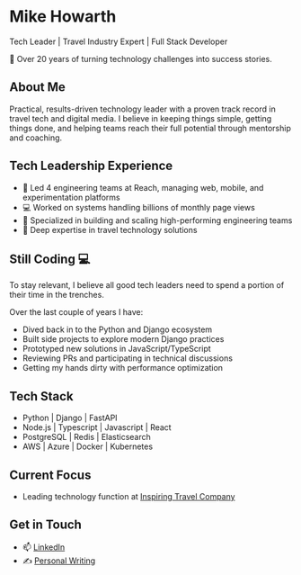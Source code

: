 # Mike Howarth

Tech Leader | Travel Industry Expert | Full Stack Developer

👋 Over 20 years of turning technology challenges into success stories.

## About Me

Practical, results-driven technology leader with a proven track record in travel tech and digital media. I believe in keeping things simple, getting things done, and helping teams reach their full potential through mentorship and coaching. 

## Tech Leadership Experience

- 🎯 Led 4 engineering teams at Reach, managing web, mobile, and experimentation platforms
- 💻 Worked on systems handling billions of monthly page views
- 👥 Specialized in building and scaling high-performing engineering teams
- 🚀 Deep expertise in travel technology solutions

## Still Coding 💻

To stay relevant, I believe all good tech leaders need to spend a portion of their time in the trenches.

Over the last couple of years I have:

- Dived back in to the Python and Django ecosystem
- Built side projects to explore modern Django practices
- Prototyped new solutions in JavaScript/TypeScript
- Reviewing PRs and participating in technical discussions
- Getting my hands dirty with performance optimization

## Tech Stack

- Python | Django | FastAPI
- Node.js | Typescript | Javascript | React
- PostgreSQL | Redis | Elasticsearch
- AWS | Azure | Docker | Kubernetes

## Current Focus

- Leading technology function at [Inspiring Travel Company](http://itc-uk.com)

## Get in Touch

- 📫 [LinkedIn](https://www.linkedin.com/in/mikehowarth/)
- ✍️ [Personal Writing](https://wwwmikehowarth.co.uk)


